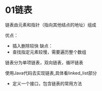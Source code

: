 # 01链表
链表由元素和指针（指向其他结点的地址）组成

优点：
- 插入删除较快
缺点： 
- 查找指定元素较慢，需要遍历整个数组

链表分为单项链表，双向链表，循环链表

使用Java代码去实现链表,具体看linked_list部分
- 定义一个接口，包含链表的常用方法



